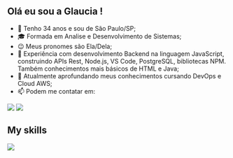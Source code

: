 ## Olá eu sou a Glaucia !

- 👋 Tenho 34 anos e sou de São Paulo/SP;
- 🎓 Formada em Analise e Desenvolvimento de Sistemas;
- 😉 Meus pronomes são Ela/Dela;
- 📝 Experiência com desenvolvimento Backend na linguagem JavaScript, construindo APIs Rest, Node.js, VS Code, PostgreSQL, bibliotecas NPM. Também conhecimentos mais básicos de HTML e Java;
- 🌱 Atualmente aprofundando meus conhecimentos cursando DevOps e Cloud AWS;
- 📫 Podem me contatar em: 
   
<div> 

  <a href = "mailto:galcastrossc@gmail.com"><img src="https://img.shields.io/badge/-Gmail-%23333?style=for-the-badge&logo=gmail&logoColor=white" target="_blank"></a>
  <a href="https://www.linkedin.com/in/glauciascastro/" target="_blank"><img src="https://img.shields.io/badge/-LinkedIn-%230077B5?style=for-the-badge&logo=linkedin&logoColor=white" target="_blank"></a> 
  
</div>

 ## My skills
   
<a href="https://skillicons.dev">
<img src="https://skillicons.dev/icons?i=js,nodejs,express,vscode,git,github,java,eclipse,html" />
</a>
</p>

